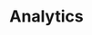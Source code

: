 ---
# This topic lives at
# https://digital.gov/topics/analytics

# Topic Title
title: "Analytics"

# description — keep it short and clear
summary: ""

# Weight
weight: 1

# For more information on managing topics,
# see https://github.com/GSA/digitalgov.gov/wiki/topics
---